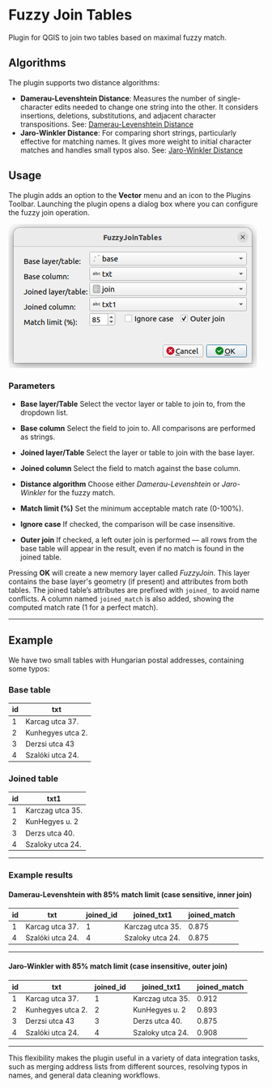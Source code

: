 # Fuzzy Join Tables

Plugin for QGIS to join two tables based on maximal fuzzy match.

## Algorithms

The plugin supports two distance algorithms:

- **Damerau-Levenshtein Distance**: Measures the number of single-character edits needed to change one string into the other. It considers insertions, deletions, substitutions, and adjacent character transpositions. 
  See: [Damerau-Levenshtein Distance](https://en.wikipedia.org/wiki/Damerau-Levenshtein_distance)
- **Jaro-Winkler Distance**: For comparing short strings, particularly effective for matching names. It gives more weight to initial character matches and handles small typos also. 
  See: [Jaro-Winkler Distance](https://en.wikipedia.org/wiki/Jaro%E2%80%93Winkler_distance)

## Usage

The plugin adds an option to the **Vector** menu and an icon to the Plugins Toolbar. Launching the plugin opens a dialog box where you can configure the fuzzy join operation.

![dialog box of the plugin](fig1.png "Dialog box")

### Parameters

- **Base layer/Table** 
  Select the vector layer or table to join to, from the dropdown list.

- **Base column** 
  Select the field to join to. All comparisons are performed as strings.

- **Joined layer/Table** 
  Select the layer or table to join with the base layer.

- **Joined column** 
  Select the field to match against the base column.

- **Distance algorithm** 
  Choose either *Damerau-Levenshtein* or *Jaro-Winkler* for the fuzzy match.

- **Match limit (%)** 
  Set the minimum acceptable match rate (0-100%).

- **Ignore case** 
  If checked, the comparison will be case insensitive.

- **Outer join** 
  If checked, a left outer join is performed — all rows from the base table will appear in the result, even if no match is found in the joined table.

Pressing **OK** will create a new memory layer called *FuzzyJoin*. This layer contains the base layer's geometry (if present) and attributes from both tables. The joined table’s attributes are prefixed with `joined_` to avoid name conflicts. 
A column named `joined_match` is also added, showing the computed match rate (1 for a perfect match).

---

## Example

We have two small tables with Hungarian postal addresses, containing some typos:

### Base table

| id | txt                  |
| -- | -------------------- |
|  1 | Karcag utca 37.      |
|  2 | Kunhegyes utca 2.    |
|  3 | Derzsi utca 43       |
|  4 | Szalóki utca 24.     |

### Joined table

| id | txt1                 |
| -- | -------------------- |
|  1 | Karczag utca 35.     |
|  2 | KunHegyes u. 2       |
|  3 | Derzs utca 40.       |
|  4 | Szaloky utca 24.     |

---

### Example results

#### Damerau-Levenshtein with 85% match limit (case sensitive, inner join)

| id | txt                  | joined_id | joined_txt1      | joined_match |
| -- | -------------------- | --------- | ---------------- | ------------ |
|  1 | Karcag utca 37.      | 1         | Karczag utca 35. | 0.875        |
|  4 | Szalóki utca 24.     | 4         | Szaloky utca 24. | 0.875        |

---

#### Jaro-Winkler with 85% match limit (case insensitive, outer join)

| id | txt                  | joined_id | joined_txt1      | joined_match |
| -- | -------------------- | --------- | ---------------- | ------------ |
|  1 | Karcag utca 37.      | 1         | Karczag utca 35. | 0.912        |
|  2 | Kunhegyes utca 2.    | 2         | KunHegyes u. 2   | 0.893        |
|  3 | Derzsi utca 43       | 3         | Derzs utca 40.   | 0.875        |
|  4 | Szalóki utca 24.     | 4         | Szaloky utca 24. | 0.908        |

---

This flexibility makes the plugin useful in a variety of data integration tasks, such as merging address lists from different sources, resolving typos in names, and general data cleaning workflows.
